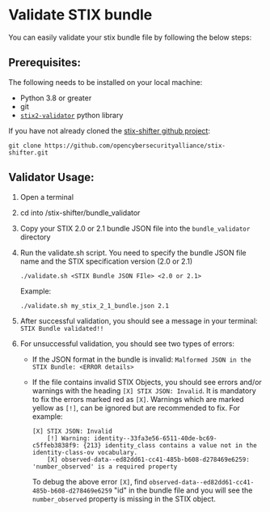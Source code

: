 # Validate STIX bundle

You can easily validate your stix bundle file by following the below steps:

## Prerequisites:

The following needs to be installed on your local machine:

* Python 3.8 or greater
* git
* [`stix2-validator`](https://github.com/oasis-open/cti-stix-validator) python library

If you have not already cloned the [stix-shifter github project](https://github.com/opencybersecurityalliance/stix-shifter): 
```
git clone https://github.com/opencybersecurityalliance/stix-shifter.git
```

## Validator Usage:

1. Open a terminal 
2. cd into /stix-shifter/bundle_validator
3. Copy your STIX 2.0 or 2.1 bundle JSON file into the `bundle_validator` directory
4. Run the validate.sh script. You need to specify the bundle JSON file name and the STIX specification version (2.0 or 2.1)

    `./validate.sh <STIX Bundle JSON FIle> <2.0 or 2.1>`

    Example:
    ```
    ./validate.sh my_stix_2_1_bundle.json 2.1
    ```
5. After successful validation, you should see a message in your terminal: `STIX Bundle validated!!`
6. For unsuccessful validation, you should see two types of errors:
    * If the JSON format in the bundle is invalid: `Malformed JSON in the STIX Bundle: <ERROR details>`
    * If the file contains invalid STIX Objects, you should see errors and/or warnings with the heading `[X] STIX JSON: Invalid`. It is mandatory to fix the errors marked red as `[X]`. Warnings which are marked yellow as `[!]`, can be ignored but are recommended to fix. For example:


        ```
        [X] STIX JSON: Invalid
            [!] Warning: identity--33fa3e56-6511-40de-bc69-c5ffeb3838f9: {213} identity_class contains a value not in the identity-class-ov vocabulary.
            [X] observed-data--ed82dd61-cc41-485b-b608-d278469e6259: 'number_observed' is a required property
        ```
        
        To debug the above error `[X]`, find `observed-data--ed82dd61-cc41-485b-b608-d278469e6259` "id" in the bundle file and you will see the `number_observed` property is missing in the STIX object. 
